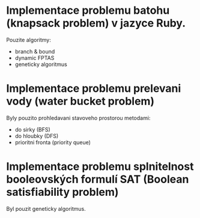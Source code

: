 # Implementace problemu batohu (knapsack problem) v jazyce Ruby.

Pouzite algoritmy:
 - branch & bound
 - dynamic FPTAS
 - geneticky algoritmus

# Implementace problemu prelevani vody (water bucket problem)

Byly pouzito prohledavani stavoveho prostorou metodami:
 - do sirky (BFS)
 - do hloubky (DFS)
 - prioritni fronta (priority queue)

# Implementace problemu splnitelnost booleovských formulí SAT (Boolean satisfiability problem)

Byl pouzit geneticky algoritmus.